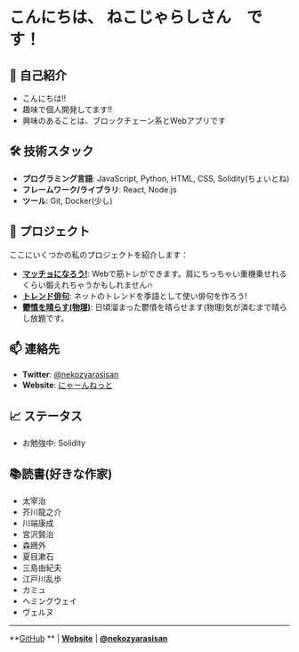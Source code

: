 # こんにちは、 ねこじゃらしさん　です！

## 👋 自己紹介

- こんにちは!!
- 趣味で個人開発してます!!
- 興味のあることは、ブロックチェーン系とWebアプリです

## 🛠 技術スタック

- **プログラミング言語**: JavaScript, Python, HTML, CSS, Solidity(ちょいとね)
- **フレームワーク/ライブラリ**: React, Node.js
- **ツール**: Git, Docker(少し)

## 🌟 プロジェクト

ここにいくつかの私のプロジェクトを紹介します：

- **[マッチョになろう!](https://pikutraining.pages.dev/)**: Webで筋トレができます。肩にちっちゃい重機乗せれるくらい鍛えれちゃうかもしれません🔥
- **[トレンド俳句](https://trendhaiku.online/)**: ネットのトレンドを季語として使い俳句を作ろう!
- **[鬱憤を晴らす(物理)](https://uppun-harasu.pages.dev/)**: 日頃溜まった鬱憤を晴らせます(物理)気が済むまで晴らし放題です。

## 📫 連絡先

- **Twitter**: [@nekozyarasisan](https://x.com/nekozyarasisan)
- **Website**: [にゃーんねっと](https://nyaaan.net)

## 📈 ステータス

- お勉強中: Solidity

## 📚読書(好きな作家)

- 太宰治
- 芥川龍之介
- 川端康成
- 宮沢賢治
- 森鴎外
- 夏目漱石
- 三島由紀夫
- 江戸川乱歩
- カミュ
- ヘミングウェイ
- ヴェルヌ
---

**[GitHub](https://github.com/zyousiikuta) ** | **[Website](https://nyaaan.net)** | **[@nekozyarasisan](https://x.com/nekozyarasisan)**
